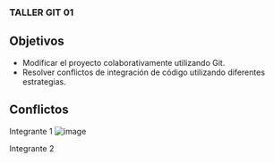 ### TALLER GIT 01
## Objetivos
- Modificar el proyecto colaborativamente utilizando Git.
- Resolver conflictos de integración de código utilizando diferentes estrategias.
## Conflictos
Integrante 1
![image](https://github.com/user-attachments/assets/5b201d9e-6895-43b5-922f-75bee0140bf6)

Integrante 2
